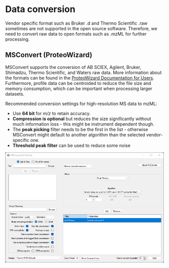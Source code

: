 # Data conversion

Vendor specific format such as Bruker .d and Thermo Scientific .raw sometimes are not supported in the open 
source software. Therefore, we need to convert raw data to open formats such as .mzML for further processing.

## MSConvert (ProteoWizard)

MSConvert supports the conversion of AB SCIEX, Agilent, Bruker, Shimadzu, Thermo Scientific,
and Waters raw data. More information about the formats can be found in the 
[ProteoWizard Documentation for Users](https://proteowizard.sourceforge.io/doc_users.html).
Furthermore, profile data can be centroided to reduce the file size and memory consumption,
which can be important when processing larger datasets.

Recommended conversion settings for high-resolution MS data to mzML:   
- Use **64 bit** for _m/z_ to retain accuracy.   
- **Compression is optional** but reduces the size significantly without much information loss - this might be instrument dependent though.   
- The **peak picking** filter needs to be the first in the list - otherwise MSConvert might default to another algorithm than the selected vendor-specific one.    
- **Threshold peak filter** can be used to reduce some noise

![](image/data_conversion/msconvert.png)




